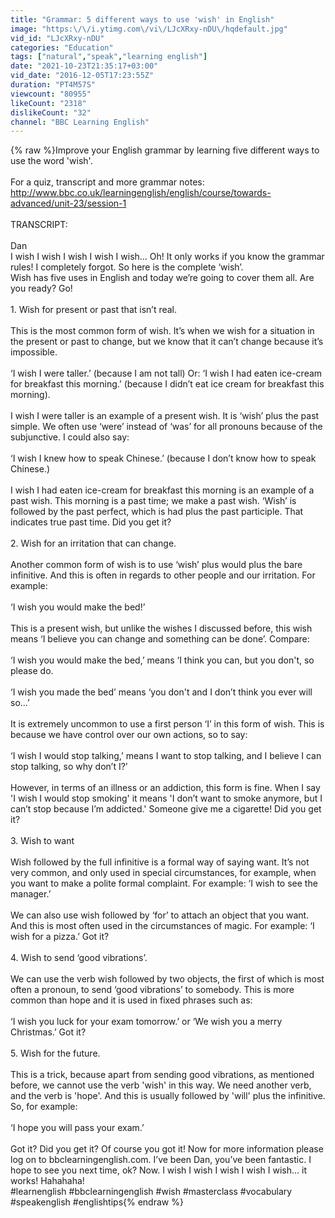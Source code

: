 ```yaml
---
title: "Grammar: 5 different ways to use 'wish' in English"
image: "https:\/\/i.ytimg.com\/vi\/LJcXRxy-nDU\/hqdefault.jpg"
vid_id: "LJcXRxy-nDU"
categories: "Education"
tags: ["natural","speak","learning english"]
date: "2021-10-23T21:35:17+03:00"
vid_date: "2016-12-05T17:23:55Z"
duration: "PT4M57S"
viewcount: "80955"
likeCount: "2318"
dislikeCount: "32"
channel: "BBC Learning English"
---
```

{% raw %}Improve your English grammar by learning five different ways to use the word 'wish'.<br /><br />For a quiz, transcript and more grammar notes: <a rel="nofollow" target="blank" href="http://www.bbc.co.uk/learningenglish/english/course/towards-advanced/unit-23/session-1">http://www.bbc.co.uk/learningenglish/english/course/towards-advanced/unit-23/session-1</a><br /><br />TRANSCRIPT:<br /><br />Dan<br />I wish I wish I wish I wish I wish… Oh! It only works if you know the grammar rules! I completely forgot. So here is the complete ‘wish’.<br />Wish has five uses in English and today we’re going to cover them all. Are you ready? Go!<br /><br />1. Wish for present or past that isn’t real. <br /><br />This is the most common form of wish. It’s when we wish for a situation in the present or past to change, but we know that it can’t change because it’s impossible. <br /><br />‘I wish I were taller.’ (because I am not tall) Or: ‘I wish I had eaten ice-cream for breakfast this morning.’ (because I didn’t eat ice cream for breakfast this morning).<br /><br />I wish I were taller is an example of a present wish. It is ‘wish’ plus the past simple. We often use ‘were’ instead of ‘was’ for all pronouns because of the subjunctive. I could also say:<br /><br />‘I wish I knew how to speak Chinese.’ (because I don’t know how to speak Chinese.)<br /><br />I wish I had eaten ice-cream for breakfast this morning is an example of a past wish. This morning is a past time; we make a past wish. ‘Wish’ is followed by the past perfect, which is had plus the past participle. That indicates true past time. Did you get it?<br /><br />2. Wish for an irritation that can change.<br /><br />Another common form of wish is to use ‘wish’ plus would plus the bare infinitive. And this is often in regards to other people and our irritation. For example:<br /><br />‘I wish you would make the bed!’<br /><br />This is a present wish, but unlike the wishes I discussed before, this wish means ‘I believe you can change and something can be done’. Compare:<br /><br />‘I wish you would make the bed,’ means ‘I think you can, but you don't, so please do.<br /><br />‘I wish you made the bed’ means ‘you don't and I don’t think you ever will so…’<br /><br />It is extremely uncommon to use a first person ‘I’ in this form of wish. This is because we have control over our own actions, so to say: <br /><br />‘I wish I would stop talking,’  means I want to stop talking, and I believe I can stop talking, so why don’t I?’<br /><br />However, in terms of an illness or an addiction, this form is fine. When I say 'I wish I would stop smoking' it means 'I don’t want to smoke anymore, but I can’t stop because I’m addicted.' Someone give me a cigarette! Did you get it?<br /><br />3. Wish to want<br /><br />Wish followed by the full infinitive is a formal way of saying want. It’s not very common, and only used in special circumstances, for example, when you want to make a polite formal complaint. For example: ‘I wish to see the manager.’<br /><br />We can also use wish followed by ‘for’ to attach an object that you want. And this is most often used in the circumstances of magic. For example: ‘I wish for a pizza.’ Got it?<br /><br />4. Wish to send ‘good vibrations’.<br /><br />We can use the verb wish followed by two objects, the first of which is most often a pronoun, to send ‘good vibrations’ to somebody. This is more common than hope and it is used in fixed phrases such as: <br /><br />‘I wish you luck for your exam tomorrow.’ or ‘We wish you a merry Christmas.’ Got it?<br /><br />5. Wish for the future.<br /><br />This is a trick, because apart from sending good vibrations, as mentioned before, we cannot use the verb 'wish' in this way. We need another verb, and the verb is 'hope'. And this is usually followed by 'will' plus the infinitive. So, for example:<br /><br />‘I hope you will pass your exam.’<br /><br />Got it? Did you get it? Of course you got it! Now for more information please log on to bbclearningenglish.com. I’ve been Dan, you’ve been fantastic. I hope to see you next time, ok? Now. I wish I wish I wish I wish I wish… it works! Hahahaha!<br />#learnenglish #bbclearningenglish #wish #masterclass #vocabulary #speakenglish #englishtips{% endraw %}
